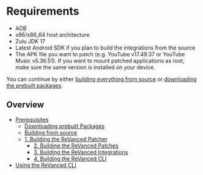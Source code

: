 # Requirements

- ADB
- x86/x86_64 host architecture
- Zulu JDK 17
- Latest Android SDK if you plan to build the integrations from the source
- The APK file you want to patch (e.g. YouTube v17.49.37 or YouTube Music v5.36.51). If you want to mount patched applications as root, make sure the same version is installed on your device.

You can continue by either [building everything from source](2_building_from_source.md) or [downloading the prebuilt packages](1_downloading.md).

## Overview

- [Prerequisites](0_prerequisites.md)
  - [Downloading prebuilt Packages](1_downloading.md)
  - [Building from source](2_building_from_source.md)
  - [1. Building the ReVanced Patcher](3_building_revanced_patcher.md)
    - [2. Building the ReVanced Patches](4_building_revanced_patches.md)
    - [3. Building the ReVanced Integrations](5_building_revanced_integrations.md)
    - [4. Building the ReVanced CLI](6_building_revanced_cli.md)
- [Using the ReVanced CLI](7_usage.md)
